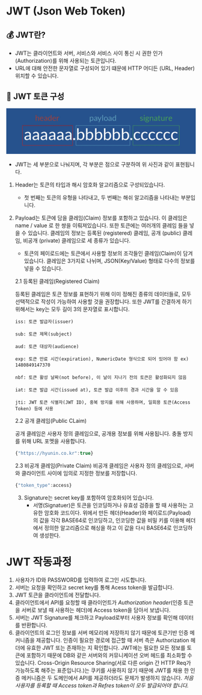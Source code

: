 # JWT (Json Web Token)

## 💰 JWT란?
- JWT는 클라이언트와 서버, 서비스와 서비스 사이 통신 시 권한 인가(Authorization)를 위해 사용되는 토큰입니다. 
- URL에 대해 안전한 문자열로 구성되어 있기 떄문에 HTTP 어디든 (URL, Header) 위치할 수 있습니다.

## 🎲 JWT 토큰 구성

![JWT 구성](/images/jwt구성.png)

- JWT는 세 부분으로 나눠지며, 각 부분은 점으로 구분하여 위 사진과 같이 표현됩니다.


1. Header는 토큰의 타입과 해시 암호화 알고리즘으로 구성되있습니다. 
    - 첫 번째는 토큰의 유형을 나타내고, 두 번째는 해쉬 알고리즘을 나타내는 부분입니다.
2. Payload는 토큰에 담을 클레임(Claim) 정보를 포함하고 있습니다. 이 클레임은 name / value 로 한 쌍을 이뤄져있습니다. 또한 토큰에는 여러개의 클레임 들을 넣을 수 있습니다. 클레임의 정보는 등록된 (registered) 클레임, 공개 (public) 클레임, 비공개 (private) 클레임으로 세 종류가 있습니다.
    - 토큰의 페이로드에는 토큰에서 사용할 정보의 조각들인 클레임(Claim)이 담겨 있습니다. 클레임은 3가지로 나뉘며, JSON(Key/Value) 형태로 다수의 정보를 넣을 수 있습니다.

    2.1 등록된 클레임(Registered Claim)

    등록된 클레임은 토큰 정보를 표현하기 위해 이미 정해진 종류의 데이터들로, 모두 선택적으로 작성이 가능하여 사용할 것을 권장합니다. 또한 JWT를 간결하게 하기 위해서는 key는 모두 길이 3의 문자열로 표시합니다. 


    ```
    iss: 토큰 발급자(issuer)

    sub: 토큰 제목(subject)

    aud: 토큰 대상자(audience)

    exp: 토큰 만료 시간(expiration), NumericDate 형식으로 되어 있어야 함 ex) 1480849147370

    nbf: 토큰 활성 날짜(not before), 이 날이 지나기 전의 토큰은 활성화되지 않음

    iat: 토큰 발급 시간(issued at), 토큰 발급 이후의 경과 시간을 알 수 있음

    jti: JWT 토큰 식별자(JWT ID), 중복 방지를 위해 사용하며, 일회용 토큰(Access Token) 등에 사용
    ```

    2.2 공개 클레임(Public CLaim)

    공개 클레임은 사용자 정의 클레임으로, 공개용 정보를 위해 사용됩니다. 충돌 방지를 위해 URL 포멧을 사용합니다.

    ```javaScript
    {"https://hyunin.co.kr":true}
    ```

    2.3 비공개 클레임(Private Claim)
    비공개 클레임은 사용자 정의 클레임으로, 서버와 클라이언트 사이에 임의로 지정한 정보를 저장합니다. 

    ```javaScript
    {"token_type":access}
    ```

    3. Signature는 secret key를 포함하여 암호화되어 있습니다.
        - 서명(Signatuer)은 토큰을 인코딩하거나 유효성 검증을 할 때 사용하는 고유한 암호화 코드이다. 위에서 만든 헤더(Header)와 페이로드(Payload)의 값을 각각 BASE64로 인코딩하고, 인코딩한 값을 비밀 키를 이용해 헤더에서 정의한 알고리즘으로 해싱을 하고 이 값을 다시 BASE64로 인코딩하여 생성한다.

# JWT 작동과정

1. 사용자가 ID와 PASSWORD를 입력하여 로그인 시도합니다.
2. 서버는 요청을 확인하고 secret key를 통해 Acess token을 발급합니다.
3. JWT 토큰을 클라이언트에 전달합니다.
4. 클라이언트에서 API를 요청할 때 클라이언트가 _Authorization header_(인증 토큰을 서버로 보낼 때 사용하는 헤더)에 Access token을 담아서 보냅니다.
5. 서버는 JWT Signature를 체크하고 Payload로부터 사용자 정보를 확인해 데이터를 반환합니다.
6. 클라이언트의 로그인 정보를 서버 메모리에 저장하지 않기 때문에 토큰기반 인증 메커니즘을 제공합니다.
인증이 필요한 경로에 접근할 때 서버 측은 Authorization 헤더에 유효한 JWT 또는 존재하는 지 확인합니다.
JWT에는 필요한 모든 정보를 토큰에 포함하기 때문에 DB와 같은 서버와의 커뮤니케이션 오버 헤드를 최소화할 수 있습니다.
Cross-Origin Resource Sharing(서로 다른 origin 간 HTTP Req가 가능하도록 해주는 표준입니다.)는 쿠키를 사용하지 않기 때문에 JWT를 채용 한 인증 메커니즘은 두 도메인에서 API를 제공하더라도 문제가 발생하지 않습니다.
_처음 사용자를 등록할 때 Access token과 Refres token이 모두 발급되어야 합니다._


